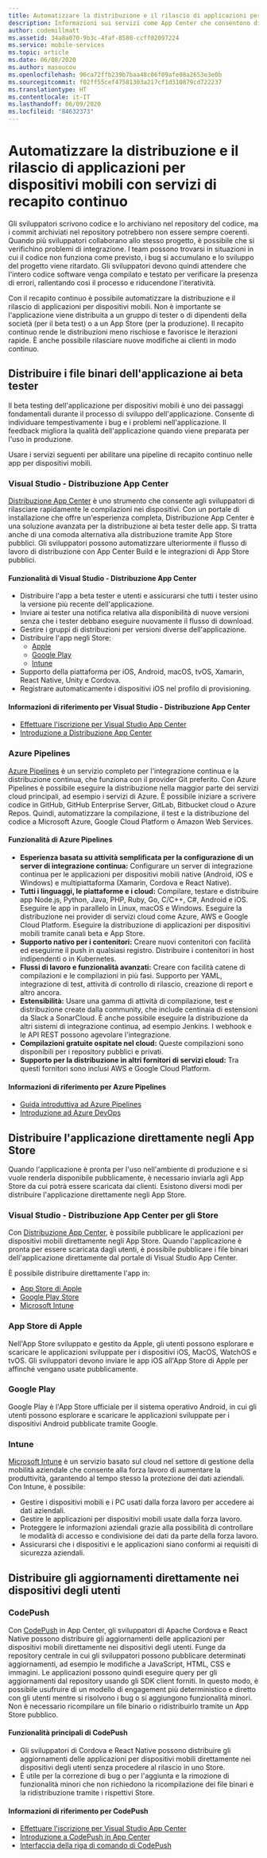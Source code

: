 ```yaml
---
title: Automatizzare la distribuzione e il rilascio di applicazioni per dispositivi mobili con Visual Studio App Center e i servizi di Azure
description: Informazioni sui servizi come App Center che consentono di configurare la pipeline di recapito continuo per le applicazioni per dispositivi mobili.
author: codemillmatt
ms.assetid: 34a8a070-9b3c-4faf-8588-ccff02097224
ms.service: mobile-services
ms.topic: article
ms.date: 06/08/2020
ms.author: masoucou
ms.openlocfilehash: 96ca72ffb239b7baa48c06f09afe08a2653e3e0b
ms.sourcegitcommit: f02ff55cef47581303a217cf1d310879cd722237
ms.translationtype: HT
ms.contentlocale: it-IT
ms.lasthandoff: 06/09/2020
ms.locfileid: "84632373"
---
```

# <a name="automate-the-deployment-and-release-of-your-mobile-applications-with-continuous-delivery-services"></a>Automatizzare la distribuzione e il rilascio di applicazioni per dispositivi mobili con servizi di recapito continuo

Gli sviluppatori scrivono codice e lo archiviano nel repository del codice, ma i commit archiviati nel repository potrebbero non essere sempre coerenti. Quando più sviluppatori collaborano allo stesso progetto, è possibile che si verifichino problemi di integrazione. I team possono trovarsi in situazioni in cui il codice non funziona come previsto, i bug si accumulano e lo sviluppo del progetto viene ritardato. Gli sviluppatori devono quindi attendere che l'intero codice software venga compilato e testato per verificare la presenza di errori, rallentando così il processo e riducendone l'iteratività.

Con il recapito continuo è possibile automatizzare la distribuzione e il rilascio di applicazioni per dispositivi mobili. Non è importante se l'applicazione viene distribuita a un gruppo di tester o di dipendenti della società (per il beta test) o a un App Store (per la produzione). Il recapito continuo rende le distribuzioni meno rischiose e favorisce le iterazioni rapide. È anche possibile rilasciare nuove modifiche ai clienti in modo continuo.

## <a name="distribute-application-binaries-to-beta-testers"></a>Distribuire i file binari dell'applicazione ai beta tester

Il beta testing dell'applicazione per dispositivi mobili è uno dei passaggi fondamentali durante il processo di sviluppo dell'applicazione. Consente di individuare tempestivamente i bug e i problemi nell'applicazione. Il feedback migliora la qualità dell'applicazione quando viene preparata per l'uso in produzione.

Usare i servizi seguenti per abilitare una pipeline di recapito continuo nelle app per dispositivi mobili.

### <a name="visual-studio-app-center-distribute"></a>Visual Studio - Distribuzione App Center

[Distribuzione App Center](/appcenter/distribution/) è uno strumento che consente agli sviluppatori di rilasciare rapidamente le compilazioni nei dispositivi. Con un portale di installazione che offre un'esperienza completa, Distribuzione App Center è una soluzione avanzata per la distribuzione ai beta tester delle app. Si tratta anche di una comoda alternativa alla distribuzione tramite App Store pubblici. Gli sviluppatori possono automatizzare ulteriormente il flusso di lavoro di distribuzione con App Center Build e le integrazioni di App Store pubblici.

#### <a name="visual-studio-app-center-distribute-features"></a>Funzionalità di Visual Studio - Distribuzione App Center

- Distribuire l'app a beta tester e utenti e assicurarsi che tutti i tester usino la versione più recente dell'applicazione.
- Inviare ai tester una notifica relativa alla disponibilità di nuove versioni senza che i tester debbano eseguire nuovamente il flusso di download.
- Gestire i gruppi di distribuzioni per versioni diverse dell'applicazione.
- Distribuire l'app negli Store: 
  - [Apple](/appcenter/distribution/stores/apple)
  - [Google Play](/appcenter/distribution/stores/googleplay)
  - [Intune](/appcenter/distribution/stores/intune)
- Supporto della piattaforma per iOS, Android, macOS, tvOS, Xamarin, React Native, Unity e Cordova.
- Registrare automaticamente i dispositivi iOS nel profilo di provisioning.

#### <a name="visual-studio-app-center-distribute-references"></a>Informazioni di riferimento per Visual Studio - Distribuzione App Center

- [Effettuare l'iscrizione per Visual Studio App Center](https://appcenter.ms/signup)
- [Introduzione a Distribuzione App Center](/appcenter/build/)

### <a name="azure-pipelines"></a>Azure Pipelines

[Azure Pipelines](https://azure.microsoft.com/services/devops/pipelines/) è un servizio completo per l'integrazione continua e la distribuzione continua, che funziona con il provider Git preferito. Con Azure Pipelines è possibile eseguire la distribuzione nella maggior parte dei servizi cloud principali, ad esempio i servizi di Azure. È possibile iniziare a scrivere codice in GitHub, GitHub Enterprise Server, GitLab, Bitbucket cloud o Azure Repos. Quindi, automatizzare la compilazione, il test e la distribuzione del codice a Microsoft Azure, Google Cloud Platform o Amazon Web Services.

#### <a name="azure-pipelines-features"></a>Funzionalità di Azure Pipelines

- **Esperienza basata su attività semplificata per la configurazione di un server di integrazione continua:** Configurare un server di integrazione continua per le applicazioni per dispositivi mobili native (Android, iOS e Windows) e multipiattaforma (Xamarin, Cordova e React Native).
- **Tutti i linguaggi, le piattaforme e i cloud:** Compilare, testare e distribuire app Node.js, Python, Java, PHP, Ruby, Go, C/C++, C#, Android e iOS. Eseguire le app in parallelo in Linux, macOS e Windows. Eseguire la distribuzione nei provider di servizi cloud come Azure, AWS e Google Cloud Platform. Eseguire la distribuzione di applicazioni per dispositivi mobili tramite canali beta e App Store.
- **Supporto nativo per i contenitori:** Creare nuovi contenitori con facilità ed eseguirne il push in qualsiasi registro. Distribuire i contenitori in host indipendenti o in Kubernetes.
- **Flussi di lavoro e funzionalità avanzati:** Creare con facilità catene di compilazioni e le compilazioni in più fasi. Supporto per YAML, integrazione di test, attività di controllo di rilascio, creazione di report e altro ancora.
- **Estensibilità:** Usare una gamma di attività di compilazione, test e distribuzione create dalla community, che include centinaia di estensioni da Slack a SonarCloud. È anche possibile eseguire la distribuzione da altri sistemi di integrazione continua, ad esempio Jenkins. I webhook e le API REST possono agevolare l'integrazione.
- **Compilazioni gratuite ospitate nel cloud:** Queste compilazioni sono disponibili per i repository pubblici e privati.
- **Supporto per la distribuzione in altri fornitori di servizi cloud:** Tra questi fornitori sono inclusi AWS e Google Cloud Platform.

#### <a name="azure-pipelines-references"></a>Informazioni di riferimento per Azure Pipelines

- [Guida introduttiva ad Azure Pipelines](/azure/devops/pipelines/get-started/pipelines-get-started?view=azure-devops)
- [Introduzione ad Azure DevOps](https://app.vsaex.visualstudio.com/signup/)
  
## <a name="distribute-your-application-directly-to-app-stores"></a>Distribuire l'applicazione direttamente negli App Store

Quando l'applicazione è pronta per l'uso nell'ambiente di produzione e si vuole renderla disponibile pubblicamente, è necessario inviarla agli App Store da cui potrà essere scaricata dai clienti. Esistono diversi modi per distribuire l'applicazione direttamente negli App Store. 

### <a name="visual-studio-app-center-distribute-stores"></a>Visual Studio - Distribuzione App Center per gli Store

Con [Distribuzione App Center](/appcenter/distribution/stores/), è possibile pubblicare le applicazioni per dispositivi mobili direttamente negli App Store. Quando l'applicazione è pronta per essere scaricata dagli utenti, è possibile pubblicare i file binari dell'applicazione direttamente dal portale di Visual Studio App Center. 

È possibile distribuire direttamente l'app in:

- [App Store di Apple](/appcenter/distribution/stores/apple)
- [Google Play Store](/appcenter/distribution/stores/googleplay)
- [Microsoft Intune](/appcenter/distribution/stores/intune)

### <a name="apple-app-store"></a>App Store di Apple

Nell'App Store sviluppato e gestito da Apple, gli utenti possono esplorare e scaricare le applicazioni sviluppate per i dispositivi iOS, MacOS, WatchOS e tvOS. Gli sviluppatori devono inviare le app iOS all'App Store di Apple per affinché vengano usate pubblicamente.

### <a name="google-play"></a>Google Play

Google Play è l'App Store ufficiale per il sistema operativo Android, in cui gli utenti possono esplorare e scaricare le applicazioni sviluppate per i dispositivi Android pubblicate tramite Google.

### <a name="intune"></a>Intune

[Microsoft Intune](/intune/app-management) è un servizio basato sul cloud nel settore di gestione della mobilità aziendale che consente alla forza lavoro di aumentare la produttività, garantendo al tempo stesso la protezione dei dati aziendali. Con Intune, è possibile:

- Gestire i dispositivi mobili e i PC usati dalla forza lavoro per accedere ai dati aziendali.
- Gestire le applicazioni per dispositivi mobili usate dalla forza lavoro.
- Proteggere le informazioni aziendali grazie alla possibilità di controllare le modalità di accesso e condivisione dei dati da parte della forza lavoro.
- Assicurarsi che i dispositivi e le applicazioni siano conformi ai requisiti di sicurezza aziendali.

## <a name="deploy-updates-directly-to-users-devices"></a>Distribuire gli aggiornamenti direttamente nei dispositivi degli utenti

### <a name="codepush"></a>CodePush

Con [CodePush](/appcenter/distribution/codepush/) in App Center, gli sviluppatori di Apache Cordova e React Native possono distribuire gli aggiornamenti delle applicazioni per dispositivi mobili direttamente nei dispositivi degli utenti. Funge da repository centrale in cui gli sviluppatori possono pubblicare determinati aggiornamenti, ad esempio le modifiche a JavaScript, HTML, CSS e immagini. Le applicazioni possono quindi eseguire query per gli aggiornamenti dal repository usando gli SDK client forniti. In questo modo, è possibile usufruire di un modello di engagement più deterministico e diretto con gli utenti mentre si risolvono i bug o si aggiungono funzionalità minori. Non è necessario ricompilare un file binario o ridistribuirlo tramite un App Store pubblico.

#### <a name="codepush-key-features"></a>Funzionalità principali di CodePush

- Gli sviluppatori di Cordova e React Native possono distribuire gli aggiornamenti delle applicazioni per dispositivi mobili direttamente nei dispositivi degli utenti senza procedere al rilascio in uno Store.
- È utile per la correzione di bug o per l'aggiunta e la rimozione di funzionalità minori che non richiedono la ricompilazione dei file binari e la ridistribuzione tramite i rispettivi Store.

#### <a name="codepush-references"></a>Informazioni di riferimento per CodePush

- [Effettuare l'iscrizione per Visual Studio App Center](https://appcenter.ms/signup)
- [Introduzione a CodePush in App Center](/appcenter/distribution/codepush/)
- [Interfaccia della riga di comando di CodePush](/appcenter/distribution/codepush/cli)
